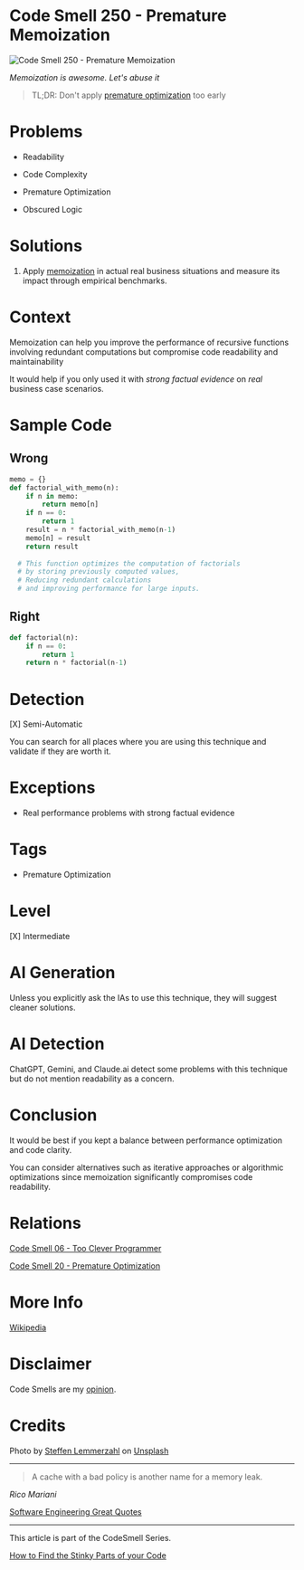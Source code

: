 # Code Smell 250 - Premature Memoization
            
![Code Smell 250 - Premature Memoization](Code%20Smell%20250%20-%20Premature%20Memoization.jpg)

*Memoization is awesome. Let's abuse it*

> TL;DR: Don't apply [premature optimization](https://github.com/mcsee/Software-Design-Articles/tree/main/Articles/Code%20Smells/Code%20Smell%2020%20-%20Premature%20Optimization/readme.md) too early

# Problems

- Readability

- Code Complexity

- Premature Optimization

- Obscured Logic

# Solutions

1. Apply [memoization](https://en.wikipedia.org/wiki/Memoization) in actual real business situations and measure its impact through empirical benchmarks.		

# Context

Memoization can help you improve the performance of recursive functions involving redundant computations but compromise code readability and maintainability  

It would help if you only used it with *strong factual evidence* on *real* business case scenarios.

# Sample Code

## Wrong

<!-- [Gist Url](https://gist.github.com/mcsee/7cdd5907fa5404a79581a3fac7a2af65) -->

```python
memo = {}
def factorial_with_memo(n):
    if n in memo:
        return memo[n]
    if n == 0:
        return 1
    result = n * factorial_with_memo(n-1)
    memo[n] = result
    return result
  
  # This function optimizes the computation of factorials
  # by storing previously computed values,
  # Reducing redundant calculations 
  # and improving performance for large inputs.
```

## Right

<!-- [Gist Url](https://gist.github.com/mcsee/3aa806cc9c3d9eb8493706ec031f7343) -->

```python
def factorial(n):
    if n == 0:
        return 1
    return n * factorial(n-1)
```

# Detection

[X] Semi-Automatic 

You can search for all places where you are using this technique and validate if they are worth it.

# Exceptions

- Real performance problems with strong factual evidence

# Tags

- Premature Optimization

# Level
 
[X] Intermediate 

# AI Generation

Unless you explicitly ask the IAs to use this technique, they will suggest cleaner solutions.

# AI Detection

ChatGPT, Gemini, and Claude.ai detect some problems with this technique but do not mention readability as a concern.

# Conclusion

It would be best if you kept a balance between performance optimization and code clarity.

You can consider alternatives such as iterative approaches or algorithmic optimizations since memoization significantly compromises code readability.

# Relations

[Code Smell 06 - Too Clever Programmer](https://github.com/mcsee/Software-Design-Articles/tree/main/Articles/Code%20Smells/Code%20Smell%2006%20-%20Too%20Clever%20Programmer/readme.md)

[Code Smell 20 - Premature Optimization](https://github.com/mcsee/Software-Design-Articles/tree/main/Articles/Code%20Smells/Code%20Smell%2020%20-%20Premature%20Optimization/readme.md)

# More Info

[Wikipedia](https://en.wikipedia.org/wiki/Memoization)

# Disclaimer

Code Smells are my [opinion](https://github.com/mcsee/Software-Design-Articles/tree/main/Articles/Blogging/I%20Wrote%20More%20than%2090%20Articles%20on%202021%20Here%20is%20What%20I%20Learned/readme.md).

# Credits

Photo by [Steffen Lemmerzahl](https://unsplash.com/@steffen_l) on [Unsplash](https://unsplash.com/photos/snow-covered-field-during-daytime-kp1n4gWKTOg)  
  
* * *

> A cache with a bad policy is another name for a memory leak.

_Rico Mariani_ 
 
[Software Engineering Great Quotes](https://github.com/mcsee/Software-Design-Articles/tree/main/Articles/Quotes/Software%20Engineering%20Great%20Quotes/readme.md)

* * *

This article is part of the CodeSmell Series.

[How to Find the Stinky Parts of your Code](https://github.com/mcsee/Software-Design-Articles/tree/main/Articles/Code%20Smells/How%20to%20Find%20the%20Stinky%20parts%20of%20your%20Code/readme.md)